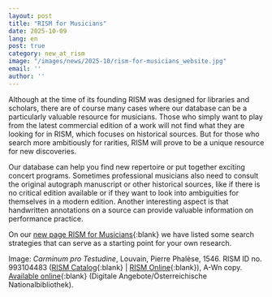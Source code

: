 ```yaml
---
layout: post
title: "RISM for Musicians"
date: 2025-10-09
lang: en
post: true
category: new_at_rism
image: "/images/news/2025-10/rism-for-musicians_website.jpg"
email: ''
author: ''
---
```


Although at the time of its founding RISM was designed for libraries and scholars, there are of course many cases where our database can be a particularly valuable resource for musicians. Those who simply want to play from the latest commercial edition of a work will not find what they are looking for in RISM, which focuses on historical sources. But for those who search more ambitiously for rarities, RISM will prove to be a unique resource for new discoveries.

Our database can help you find new repertoire or put together exciting concert programs. Sometimes professional musicians also need to consult the original autograph manuscript or other historical sources, like if there is no critical edition available or if they want to look into ambiguities for themselves in a modern edition. Another interesting aspect is that handwritten annotations on a source can provide valuable information on performance practice.

On our [new page RISM for Musicians](/community/rism-for-musicians.html){:blank} we have listed some search strategies that can serve as a starting point for your own research.

Image: _Carminum pro Testudine_, Louvain, Pierre Phalèse, 1546. RISM ID no. 993104483 ([RISM Catalog](https://opac.rism.info/id/rismid/rism993104483){:blank} \| [RISM Online](https://rism.online/sources/993104483){:blank}), A-Wn copy. [Available online](https://digital.onb.ac.at/rep/access/open/1321DD01){:blank} (Digitale Angebote/Österreichische Nationalbibliothek).
